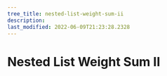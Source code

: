 ```yaml
---
tree_title: nested-list-weight-sum-ii
description: 
last_modified: 2022-06-09T21:23:28.2328
---
```


# Nested List Weight Sum II
